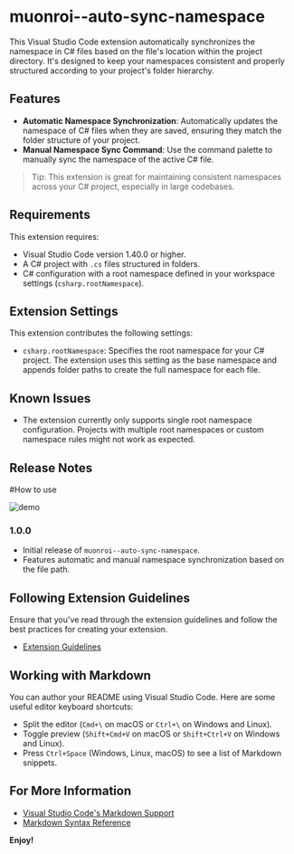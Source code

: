 # muonroi--auto-sync-namespace

This Visual Studio Code extension automatically synchronizes the namespace in C# files based on the file's location within the project directory. It's designed to keep your namespaces consistent and properly structured according to your project's folder hierarchy.

## Features

- **Automatic Namespace Synchronization**: Automatically updates the namespace of C# files when they are saved, ensuring they match the folder structure of your project.
- **Manual Namespace Sync Command**: Use the command palette to manually sync the namespace of the active C# file.

> Tip: This extension is great for maintaining consistent namespaces across your C# project, especially in large codebases.

## Requirements

This extension requires:
- Visual Studio Code version 1.40.0 or higher.
- A C# project with `.cs` files structured in folders.
- C# configuration with a root namespace defined in your workspace settings (`csharp.rootNamespace`).

## Extension Settings

This extension contributes the following settings:

- `csharp.rootNamespace`: Specifies the root namespace for your C# project. The extension uses this setting as the base namespace and appends folder paths to create the full namespace for each file.

## Known Issues

- The extension currently only supports single root namespace configuration. Projects with multiple root namespaces or custom namespace rules might not work as expected.

## Release Notes

#How to use

![demo](https://github.com/user-attachments/assets/dcfe62b7-c639-4fba-a9b6-94d6722e988c)

### 1.0.0

- Initial release of `muonroi--auto-sync-namespace`.
- Features automatic and manual namespace synchronization based on the file path.

## Following Extension Guidelines

Ensure that you've read through the extension guidelines and follow the best practices for creating your extension.

- [Extension Guidelines](https://code.visualstudio.com/api/references/extension-guidelines)

## Working with Markdown

You can author your README using Visual Studio Code. Here are some useful editor keyboard shortcuts:

- Split the editor (`Cmd+\` on macOS or `Ctrl+\` on Windows and Linux).
- Toggle preview (`Shift+Cmd+V` on macOS or `Shift+Ctrl+V` on Windows and Linux).
- Press `Ctrl+Space` (Windows, Linux, macOS) to see a list of Markdown snippets.

## For More Information

- [Visual Studio Code's Markdown Support](http://code.visualstudio.com/docs/languages/markdown)
- [Markdown Syntax Reference](https://help.github.com/articles/markdown-basics/)

**Enjoy!**
